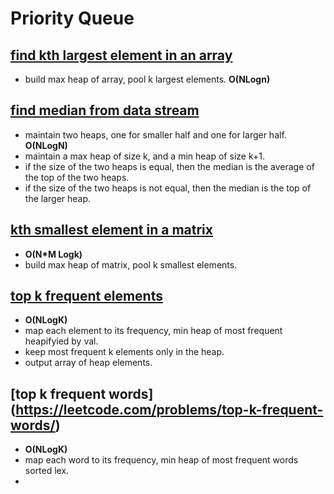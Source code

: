 # Priority Queue 

## [find kth largest element in an array](https://leetcode.com/problems/kth-largest-element-in-an-array/)
- build max heap of array, pool k largest elements. **O(NLogn)**

## [find median from data stream](https://leetcode.com/problems/find-median-from-data-stream/)
- maintain two heaps, one for smaller half and one for larger half. **O(NLogN)** 
- maintain a max heap of size k, and a min heap of size k+1. 
- if the size of the two heaps is equal, then the median is the average of the top of the two heaps. 
- if the size of the two heaps is not equal, then the median is the top of the larger heap.


## [kth smallest element in a matrix](https://leetcode.com/problems/kth-smallest-element-in-a-matrix/)
- **O(N*M Logk)**
- build max heap of matrix, pool k smallest elements.  

## [top k frequent elements](https://leetcode.com/problems/top-k-frequent-elements/) 
- **O(NLogK)**
- map each element to its frequency, min heap of most frequent heapifyied by val. 
- keep most frequent k elements only in the heap. 
- output array of heap elements.

## [top k frequent words] (https://leetcode.com/problems/top-k-frequent-words/)
- **O(NLogK)** 
- map each word to its frequency, min heap of most frequent words sorted lex. 
- 